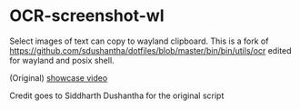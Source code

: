 # OCR-screenshot-wl
Select images of text can copy to wayland clipboard.
This is a fork of https://github.com/sdushantha/dotfiles/blob/master/bin/bin/utils/ocr edited for wayland and posix shell.

(Original) [showcase video](https://www.reddit.com/r/unixporn/comments/ochzqw/oc_nifty_little_ocr_script_which_i_use_a_lot/)

Credit goes to Siddharth Dushantha for the original script
